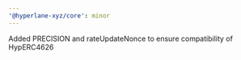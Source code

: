 ```yaml
---
'@hyperlane-xyz/core': minor
---
```


Added PRECISION and rateUpdateNonce to ensure compatibility of HypERC4626
